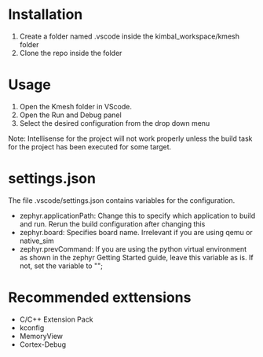 # Installation

 1. Create a folder named .vscode inside the kimbal_workspace/kmesh folder
 2. Clone the repo inside the folder

# Usage

 1. Open the Kmesh folder in VScode.
 2. Open the Run and Debug panel
 3. Select the desired configuration from the drop down menu

Note: Intellisense for the project will not work properly unless the build task for the project has been executed for some target.

# settings.json
The file .vscode/settings.json contains variables for the configuration. 

 - zephyr.applicationPath: Change this to specify which application to build and run. Rerun the build configuration after changing this
 - zephyr.board: Specifies board name. Irrelevant if you are using qemu or native_sim
 - zephyr.prevCommand: If you are using the python virtual environment as shown in the zephyr Getting Started guide, leave this variable as is. If not, set the variable to "";

# Recommended exttensions
 - C/C++ Extension Pack
 - kconfig
 - MemoryView
 - Cortex-Debug
